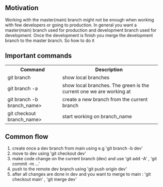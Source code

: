 <h2>Motivation</h2>
Working with the master(main) branch might not be enough when working with few developers or going to production. In general you want a master(main) branch used for production and development branch used for development. Once the development is finish you merge the development branch to the master branch. So how to do it

<h2>Important commands</h2>
 <table>
  <tr>
    <th>Command</th>
    <th>Description</th>
  </tr>
  <tr>
    <td>git branch</td>
    <td>show local branches</td>
  </tr>
  <tr>
    <td>git branch -a</td>
    <td>show local branches. The green is the current one we are working at</td>
  </tr>
  <tr>
    <td>git branch -b branch_name></td>
    <td>create a new branch from the current branch</td>
  </tr>
  <tr>
    <td>git checkout branch_name></td>
    <td>start working on branch_name</td>
  </tr>
</table>

<h2>Common flow</h2>
<ol>
<li>create once a dev branch from main using e.g 'git branch -b dev'</li>
<li>move to dev using 'git checkout dev'</li>
<li>make code change on the current branch (dev) and use 'git add -A' , 'git commit -m ...'</li>
<li>push to the remote dev branch using 'git push origin dev'</li>
<li>after all changes are done in dev and you want to merge to main : 'git checkout main' , 'git merge dev'</li>
</ol>